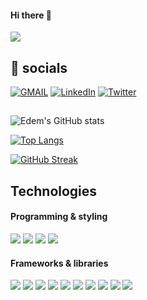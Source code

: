 #### Hi there 👋
![](https://komarev.com/ghpvc/?username=edem8&color=blue)


## 💬 socials
[![GMAIL](https://img.shields.io/badge/Gmail-D14836?style=for-the-badge&logo=gmail&logoColor=white)](kwakuedem80@gmail.com)
[![LinkedIn](https://img.shields.io/badge/LinkedIn-0077B5?style=for-the-badge&logo=linkedin&logoColor=white)](https://www.linkedin.com/in/edem-kwaku-0b8a76243/)
[![Twitter](https://img.shields.io/badge/Twitter-1DA1F2?style=for-the-badge&logo=twitter&logoColor=white)](https://www.linkedin.com/in/edem-kwaku-0b8a76243/)


##
![Edem's GitHub stats](https://github-readme-stats.vercel.app/api?username=edem8&show_icons=true&theme=tokyonight)

[![Top Langs](https://github-readme-stats.vercel.app/api/top-langs/?username=edem8&layout=pie&theme=tokyonight)](https://github.com/anuraghazra/github-readme-stats)

[![GitHub Streak](https://streak-stats.demolab.com?user=edem8&theme=tokyonight)](https://git.io/streak-stats)


## Technologies
#### Programming & styling
![](https://img.shields.io/badge/HTML5-E34F26?style=for-the-badge&logo=html5&logoColor=white)
![](https://img.shields.io/badge/Python-FFD43B?style=for-the-badge&logo=python&logoColor=blue)
![](https://img.shields.io/badge/CSS3-1572B6?style=for-the-badge&logo=css3&logoColor=white)
![](https://img.shields.io/badge/JavaScript-323330?style=for-the-badge&logo=javascript&logoColor=F7DF1E)

#### Frameworks & libraries
![](https://img.shields.io/badge/TypeScript-007ACC?style=for-the-badge&logo=typescript&logoColor=white)
![](https://img.shields.io/badge/Flask-000000?style=for-the-badge&logo=flask&logoColor=white)
![](https://img.shields.io/badge/firebase-ffca28?style=for-the-badge&logo=firebase&logoColor=black)
![](https://img.shields.io/badge/React-20232A?style=for-the-badge&logo=react&logoColor=61DAFB)
![](https://img.shields.io/badge/Socket.io-010101?&style=for-the-badge&logo=Socket.io&logoColor=white)
![](https://img.shields.io/badge/shadcn%2Fui-000000?style=for-the-badge&logo=shadcnui&logoColor=white)
![](https://img.shields.io/badge/next%20js-000000?style=for-the-badge&logo=nextdotjs&logoColor=white)
![](https://img.shields.io/badge/Docker-2CA5E0?style=for-the-badge&logo=docker&logoColor=white)
![](https://img.shields.io/badge/Chakra--UI-319795?style=for-the-badge&logo=chakra-ui&logoColor=white)
![](https://img.shields.io/badge/Bootstrap-563D7C?style=for-the-badge&logo=bootstrap&logoColor=white)
